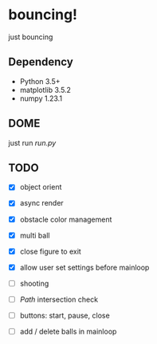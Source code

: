 # __bouncing!__

just bouncing

## Dependency
- Python 3.5+
- matplotlib 3.5.2
- numpy 1.23.1

## DOME
just run _run.py_

## TODO
- [x] object orient
- [x] async render
- [x] obstacle color management
- [x] multi ball
- [x] close figure to exit
- [x] allow user set settings before mainloop 
- [ ] shooting
- [ ] _Path_ intersection check
- [ ] buttons: start, pause, close
- [ ] add / delete balls in mainloop


